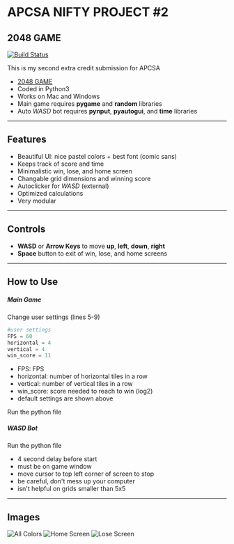 # APCSA NIFTY PROJECT #2
## 2048 GAME

[![Build Status](https://travis-ci.org/joemccann/dillinger.svg?branch=master)](https://travis-ci.org/joemccann/dillinger)

This is my second extra credit submission for APCSA

- [2048 GAME](http://nifty.stanford.edu/2017/mishra-2048/)
- Coded in Python3
- Works on Mac and Windows
- Main game requires **pygame** and **random** libraries
- Auto *WASD* bot requires **pynput**, **pyautogui**, and **time** libraries

---

## Features


- Beautiful UI: nice pastel colors + best font (comic sans)
- Keeps track of score and time
- Minimalistic win, lose, and home screen
- Changable grid dimensions and winning score
- Autoclicker for *WASD* (external)
- Optimized calculations
- Very modular

---

## Controls
- **WASD** or **Arrow Keys** to move **up**, **left**, **down**, **right** 
- **Space** button to exit of win, lose, and home screens

---

## How to Use
##### Main Game
Change user settings (lines 5-9)
```py
#user settings 
FPS = 60 
horizontal = 4
vertical = 4
win_score = 11
```
- FPS: FPS
- horizontal: number of horizontal tiles in a row
- vertical: number of vertical tiles in a row
- win_score: score needed to reach to win (log2)
- default settings are shown above

Run the python file

##### WASD Bot

Run the python file

- 4 second delay before start
- must be on game window
- move cursor to top left corner of screen to stop
- be careful, don't mess up your computer
- isn't helpful on grids smaller than 5x5

---

## Images
![All Colors](https://cdn.discordapp.com/attachments/958055074947543113/1050192390406819950/Screen_Shot_2022-12-07_at_3.29.32_PM.png)
![Home Screen](https://cdn.discordapp.com/attachments/958055074947543113/1050190233360146462/Screen_Shot_2022-12-07_at_3.20.58_PM.png)
![Lose Screen](https://cdn.discordapp.com/attachments/958055074947543113/1050202091244769370/Screen_Shot_2022-12-07_at_4.08.05_PM.png)
